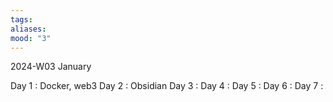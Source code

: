 ```yaml
---
tags: 
aliases: 
mood: "3"
---
```


2024-W03 January


Day 1 : Docker, web3
Day 2 : Obsidian 
Day 3 : 
Day 4 : 
Day 5 : 
Day 6 : 
Day 7 : 